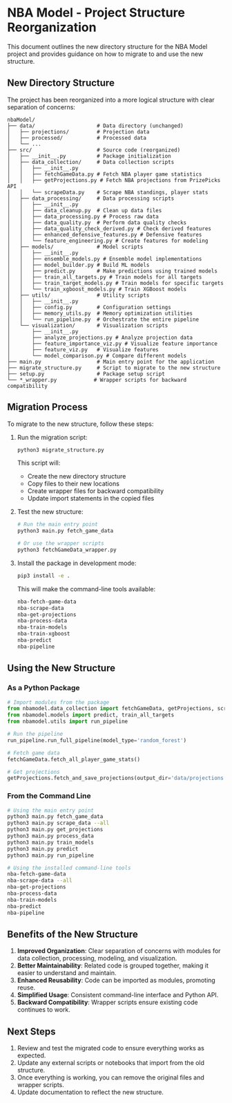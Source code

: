 # NBA Model - Project Structure Reorganization

This document outlines the new directory structure for the NBA Model project and provides guidance on how to migrate to and use the new structure.

## New Directory Structure

The project has been reorganized into a more logical structure with clear separation of concerns:

```
nbaModel/
├── data/                    # Data directory (unchanged)
│   ├── projections/         # Projection data
│   ├── processed/           # Processed data
│   └── ...
├── src/                     # Source code (reorganized)
│   ├── __init__.py          # Package initialization
│   ├── data_collection/     # Data collection scripts
│   │   ├── __init__.py
│   │   ├── fetchGameData.py # Fetch NBA player game statistics
│   │   ├── getProjections.py # Fetch NBA projections from PrizePicks API
│   │   └── scrapeData.py    # Scrape NBA standings, player stats
│   ├── data_processing/     # Data processing scripts
│   │   ├── __init__.py
│   │   ├── data_cleanup.py  # Clean up data files
│   │   ├── data_processing.py # Process raw data
│   │   ├── data_quality.py  # Perform data quality checks
│   │   ├── data_quality_check_derived.py # Check derived features
│   │   ├── enhanced_defensive_features.py # Defensive features
│   │   └── feature_engineering.py # Create features for modeling
│   ├── models/              # Model scripts
│   │   ├── __init__.py
│   │   ├── ensemble_models.py # Ensemble model implementations
│   │   ├── model_builder.py # Build ML models
│   │   ├── predict.py       # Make predictions using trained models
│   │   ├── train_all_targets.py # Train models for all targets
│   │   ├── train_target_models.py # Train models for specific targets
│   │   └── train_xgboost_models.py # Train XGBoost models
│   ├── utils/               # Utility scripts
│   │   ├── __init__.py
│   │   ├── config.py        # Configuration settings
│   │   ├── memory_utils.py  # Memory optimization utilities
│   │   └── run_pipeline.py  # Orchestrate the entire pipeline
│   └── visualization/       # Visualization scripts
│       ├── __init__.py
│       ├── analyze_projections.py # Analyze projection data
│       ├── feature_importance_viz.py # Visualize feature importance
│       ├── feature_viz.py   # Visualize features
│       └── model_comparison.py # Compare different models
├── main.py                  # Main entry point for the application
├── migrate_structure.py     # Script to migrate to the new structure
├── setup.py                 # Package setup script
└── *_wrapper.py            # Wrapper scripts for backward compatibility
```

## Migration Process

To migrate to the new structure, follow these steps:

1. Run the migration script:
   ```bash
   python3 migrate_structure.py
   ```
   
   This script will:
   - Create the new directory structure
   - Copy files to their new locations
   - Create wrapper files for backward compatibility
   - Update import statements in the copied files

2. Test the new structure:
   ```bash
   # Run the main entry point
   python3 main.py fetch_game_data
   
   # Or use the wrapper scripts
   python3 fetchGameData_wrapper.py
   ```

3. Install the package in development mode:
   ```bash
   pip3 install -e .
   ```
   
   This will make the command-line tools available:
   ```bash
   nba-fetch-game-data
   nba-scrape-data
   nba-get-projections
   nba-process-data
   nba-train-models
   nba-train-xgboost
   nba-predict
   nba-pipeline
   ```

## Using the New Structure

### As a Python Package

```python
# Import modules from the package
from nbamodel.data_collection import fetchGameData, getProjections, scrapeData
from nbamodel.models import predict, train_all_targets
from nbamodel.utils import run_pipeline

# Run the pipeline
run_pipeline.run_full_pipeline(model_type='random_forest')

# Fetch game data
fetchGameData.fetch_all_player_game_stats()

# Get projections
getProjections.fetch_and_save_projections(output_dir='data/projections')
```

### From the Command Line

```bash
# Using the main entry point
python3 main.py fetch_game_data
python3 main.py scrape_data --all
python3 main.py get_projections
python3 main.py process_data
python3 main.py train_models
python3 main.py predict
python3 main.py run_pipeline

# Using the installed command-line tools
nba-fetch-game-data
nba-scrape-data --all
nba-get-projections
nba-process-data
nba-train-models
nba-predict
nba-pipeline
```

## Benefits of the New Structure

1. **Improved Organization**: Clear separation of concerns with modules for data collection, processing, modeling, and visualization.
2. **Better Maintainability**: Related code is grouped together, making it easier to understand and maintain.
3. **Enhanced Reusability**: Code can be imported as modules, promoting reuse.
4. **Simplified Usage**: Consistent command-line interface and Python API.
5. **Backward Compatibility**: Wrapper scripts ensure existing code continues to work.

## Next Steps

1. Review and test the migrated code to ensure everything works as expected.
2. Update any external scripts or notebooks that import from the old structure.
3. Once everything is working, you can remove the original files and wrapper scripts.
4. Update documentation to reflect the new structure.
